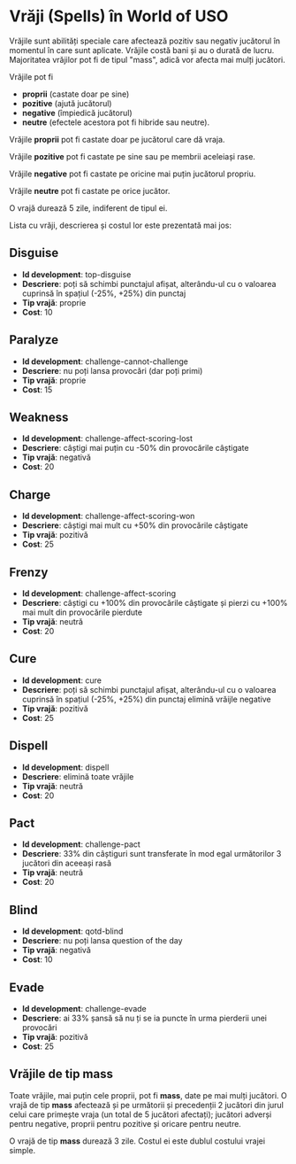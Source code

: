 Vrăji (Spells) în World of USO
==============================

Vrăjile sunt abilități speciale care afectează pozitiv sau negativ jucătorul în momentul în care sunt aplicate. Vrăjile costă bani și au o durată de lucru. Majoritatea vrăjilor pot fi de tipul "mass", adică vor afecta mai mulți jucători.

Vrăjile pot fi
* **proprii** (castate doar pe sine)
* **pozitive** (ajută jucătorul)
* **negative** (împiedică jucătorul)
* **neutre** (efectele acestora pot fi hibride sau neutre).

Vrăjile **proprii** pot fi castate doar pe jucătorul care dă vraja.

Vrăjile **pozitive** pot fi castate pe sine sau pe membrii aceleiași rase.

Vrăjile **negative** pot fi castate pe oricine mai puțin jucătorul propriu.

Vrăjile **neutre** pot fi castate pe orice jucător.

O vrajă durează 5 zile, indiferent de tipul ei.

Lista cu vrăji, descrierea și costul lor este prezentată mai jos:


Disguise
--------

* **Id development**: top-disguise
* **Descriere**: poți să schimbi punctajul afișat, alterându-ul cu o valoarea cuprinsă în spațiul (-25%, +25%) din punctaj
* **Tip vrajă**: proprie
* **Cost**: 10

Paralyze
--------

* **Id development**: challenge-cannot-challenge
* **Descriere**: nu poți lansa provocări (dar poți primi)
* **Tip vrajă**: proprie
* **Cost**: 15

Weakness
--------

* **Id development**: challenge-affect-scoring-lost
* **Descriere**: câștigi mai puțin cu -50% din provocările câștigate
* **Tip vrajă**: negativă
* **Cost**: 20

Charge
------

* **Id development**: challenge-affect-scoring-won
* **Descriere**: câștigi mai mult cu +50% din provocările câștigate
* **Tip vrajă**: pozitivă
* **Cost**: 25

Frenzy
------

* **Id development**: challenge-affect-scoring
* **Descriere**: câștigi cu +100% din provocările câștigate și pierzi cu +100% mai mult din provocările pierdute
* **Tip vrajă**: neutră
* **Cost**: 20

Cure
----

* **Id development**: cure
* **Descriere**: poți să schimbi punctajul afișat, alterându-ul cu o valoarea cuprinsă în spațiul (-25%, +25%) din punctaj
elimină vrăijle negative
* **Tip vrajă**: pozitivă
* **Cost**: 25

Dispell
-------

* **Id development**: dispell
* **Descriere**: elimină toate vrăjile
* **Tip vrajă**: neutră
* **Cost**: 20

Pact
----

* **Id development**: challenge-pact
* **Descriere**: 33% din câștiguri sunt transferate în mod egal următorilor 3 jucători din aceeași rasă
* **Tip vrajă**: neutră
* **Cost**: 20

Blind
-----

* **Id development**: qotd-blind
* **Descriere**: nu poți lansa question of the day
* **Tip vrajă**: negativă
* **Cost**: 10

Evade
-----

* **Id development**: challenge-evade
* **Descriere**: ai 33% șansă să nu ți se ia puncte în urma pierderii unei provocări
* **Tip vrajă**: pozitivă
* **Cost**: 25

Vrăjile de tip mass
-------------------

Toate vrăjile, mai puțin cele proprii, pot fi **mass**, date pe mai mulți jucători. O vrajă de tip **mass** afectează și pe următorii și precedenții 2 jucători din jurul celui care primește vraja (un total de 5 jucători afectați); jucători adverși pentru negative, proprii pentru pozitive și oricare pentru neutre.

O vrajă de tip **mass** durează 3 zile. Costul ei este dublul costului vrajei simple.
